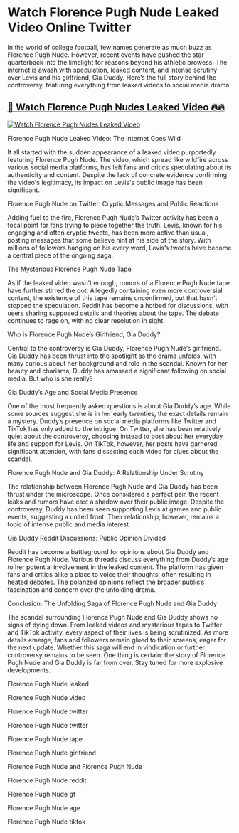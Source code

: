 # Watch Florence Pugh Nude Leaked Video Online Twitter

In the world of college football, few names generate as much buzz as Florence Pugh Nude. However, recent events have pushed the star quarterback into the limelight for reasons beyond his athletic prowess. The internet is awash with speculation, leaked content, and intense scrutiny over Levis and his girlfriend, Gia Duddy. Here’s the full story behind the controversy, featuring everything from leaked videos to social media drama.

## [🔗 Watch Florence Pugh Nudes Leaked Video 🔥🔥](https://hotvideos.systeme.io/watch-nudes)

[![Watch Florence Pugh Nudes Leaked Video](https://i.imgur.com/dJHk4Zq.gif)](https://hotvideos.systeme.io/watch-nudes)

Florence Pugh Nude Leaked Video: The Internet Goes Wild

It all started with the sudden appearance of a leaked video purportedly featuring Florence Pugh Nude. The video, which spread like wildfire across various social media platforms, has left fans and critics speculating about its authenticity and content. Despite the lack of concrete evidence confirming the video's legitimacy, its impact on Levis's public image has been significant.

Florence Pugh Nude on Twitter: Cryptic Messages and Public Reactions

Adding fuel to the fire, Florence Pugh Nude’s Twitter activity has been a focal point for fans trying to piece together the truth. Levis, known for his engaging and often cryptic tweets, has been more active than usual, posting messages that some believe hint at his side of the story. With millions of followers hanging on his every word, Levis’s tweets have become a central piece of the ongoing saga.

The Mysterious Florence Pugh Nude Tape

As if the leaked video wasn’t enough, rumors of a Florence Pugh Nude tape have further stirred the pot. Allegedly containing even more controversial content, the existence of this tape remains unconfirmed, but that hasn’t stopped the speculation. Reddit has become a hotbed for discussions, with users sharing supposed details and theories about the tape. The debate continues to rage on, with no clear resolution in sight.

Who is Florence Pugh Nude’s Girlfriend, Gia Duddy?

Central to the controversy is Gia Duddy, Florence Pugh Nude’s girlfriend. Gia Duddy has been thrust into the spotlight as the drama unfolds, with many curious about her background and role in the scandal. Known for her beauty and charisma, Duddy has amassed a significant following on social media. But who is she really?

Gia Duddy’s Age and Social Media Presence

One of the most frequently asked questions is about Gia Duddy’s age. While some sources suggest she is in her early twenties, the exact details remain a mystery. Duddy’s presence on social media platforms like Twitter and TikTok has only added to the intrigue. On Twitter, she has been relatively quiet about the controversy, choosing instead to post about her everyday life and support for Levis. On TikTok, however, her posts have garnered significant attention, with fans dissecting each video for clues about the scandal.

Florence Pugh Nude and Gia Duddy: A Relationship Under Scrutiny

The relationship between Florence Pugh Nude and Gia Duddy has been thrust under the microscope. Once considered a perfect pair, the recent leaks and rumors have cast a shadow over their public image. Despite the controversy, Duddy has been seen supporting Levis at games and public events, suggesting a united front. Their relationship, however, remains a topic of intense public and media interest.

Gia Duddy Reddit Discussions: Public Opinion Divided

Reddit has become a battleground for opinions about Gia Duddy and Florence Pugh Nude. Various threads discuss everything from Duddy’s age to her potential involvement in the leaked content. The platform has given fans and critics alike a place to voice their thoughts, often resulting in heated debates. The polarized opinions reflect the broader public’s fascination and concern over the unfolding drama.

Conclusion: The Unfolding Saga of Florence Pugh Nude and Gia Duddy

The scandal surrounding Florence Pugh Nude and Gia Duddy shows no signs of dying down. From leaked videos and mysterious tapes to Twitter and TikTok activity, every aspect of their lives is being scrutinized. As more details emerge, fans and followers remain glued to their screens, eager for the next update. Whether this saga will end in vindication or further controversy remains to be seen. One thing is certain: the story of Florence Pugh Nude and Gia Duddy is far from over. Stay tuned for more explosive developments.

Florence Pugh Nude leaked

Florence Pugh Nude video

Florence Pugh Nude twitter

Florence Pugh Nude twitter

Florence Pugh Nude tape

Florence Pugh Nude girlfriend

Florence Pugh Nude and Florence Pugh Nude

Florence Pugh Nude reddit

Florence Pugh Nude gf

Florence Pugh Nude age

Florence Pugh Nude tiktok
